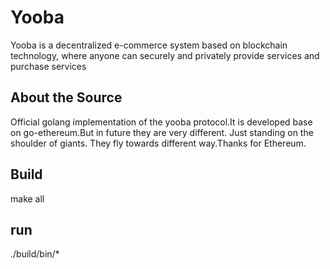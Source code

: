 # Yooba
  Yooba is a decentralized e-commerce system based on blockchain technology, where anyone can securely and privately provide services and purchase services


## About the Source
Official golang implementation of the yooba protocol.It is developed base on go-ethereum.But in future they are very different. 
 Just standing on the shoulder of giants. They fly towards different way.Thanks for Ethereum.
 
 ## Build
 
 make all
 
 ## run
 
 ./build/bin/*
 
 
  
 
